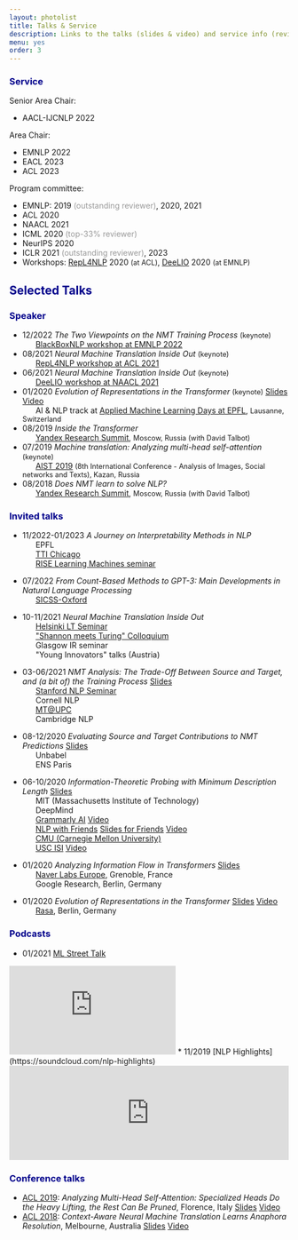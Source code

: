 ```yaml
---
layout: photolist
title: Talks & Service
description: Links to the talks (slides & video) and service info (reviewing, etc.)
menu: yes
order: 3
---
```


### <span style="color:darkblue"> Service </span>

Senior Area Chair:
* AACL-IJCNLP 2022

Area Chair:
* EMNLP 2022
* EACL 2023
* ACL 2023

Program committee:
* EMNLP: 2019 <span style="color:#999">(outstanding reviewer)</span>, 2020, 2021
* ACL 2020
* NAACL 2021
* ICML 2020 <span style="color:#999">(top-33% reviewer)</span>
* NeurIPS 2020
* ICLR 2021 <span style="color:#999">(outstanding reviewer)</span>, 2023
* Workshops: [RepL4NLP](https://sites.google.com/view/repl4nlp2020/home) 2020 <span style="font-size:0.9em">(at ACL)</span>, [DeeLIO](https://sites.google.com/view/deelio-ws/program-committee) 2020 <span style="font-size:0.9em">(at EMNLP)</span> 


## <span style="color:darkblue"> Selected Talks </span>

<!---(Upcoming talks are <span style="color:gray;font-size:0.9em">in grey</span>)-->


### <span style="color:darkblue"> Speaker </span>

* 12/2022 <span class="talk-title">_The Two Viewpoints on the NMT Training Process_</span> <span style="font-size:0.9em">(keynote)</span> 
<br/>&nbsp; &nbsp; &nbsp; [BlackBoxNLP workshop at EMNLP 2022](https://blackboxnlp.github.io)
* 08/2021 <span class="talk-title">_Neural Machine Translation Inside Out_</span> <span style="font-size:0.9em">(keynote)</span> 
<br/>&nbsp; &nbsp; &nbsp; [RepL4NLP workshop at ACL 2021](https://sites.google.com/view/repl4nlp-2021/home)
* 06/2021 <span class="talk-title">_Neural Machine Translation Inside Out_</span> <span style="font-size:0.9em">(keynote)</span> 
<br/>&nbsp; &nbsp; &nbsp; [DeeLIO workshop at NAACL 2021](https://sites.google.com/view/deelio-ws/)
* 01/2020 <span class="talk-title">_Evolution of Representations in the Transformer_</span> <span style="font-size:0.9em">(keynote)</span> <a href="https://drive.google.com/file/d/1bEiWUZDNbKAgMkt5PPF9sQl3x9AYNVoZ/view?usp=sharing" class="label slides">Slides</a> <a href="https://youtu.be/ZyWLrBGiEpI" class="label video">Video</a>
<br/>&nbsp; &nbsp; &nbsp; AI & NLP track at [Applied Machine Learning Days at EPFL](https://appliedmldays.org/tracks/ai-nlp), <span style="font-size:0.9em">Lausanne, Switzerland</span>  
* 08/2019 <span class="talk-title">_Inside the Transformer_</span>
<br/>&nbsp; &nbsp; &nbsp; [Yandex Research Summit](https://yandex.com/promo/academy/yars_2019), <span style="font-size:0.9em">Moscow, Russia (with David Talbot)</span> 
* 07/2019 <span class="talk-title">_Machine translation: Analyzing multi-head self-attention_</span> <span style="font-size:0.9em">(keynote)</span> 
<br/>&nbsp; &nbsp; &nbsp; [AIST 2019](http://aistconf.org) <span style="font-size:0.9em">(8th International Conference - Analysis of Images, Social networks and Texts), Kazan, Russia</span> 
* 08/2018 <span class="talk-title">_Does NMT learn to solve NLP?_</span>
<br/>&nbsp; &nbsp; &nbsp; [Yandex Research Summit](https://yandex.com/promo/academy/yars_2019), <span style="font-size:0.9em">Moscow, Russia (with David Talbot)</span> 

### <span style="color:darkblue"> Invited talks </span>

* 11/2022-01/2023 <span class="talk-title">_A Journey on Interpretability Methods in NLP_</span>
<br/>&nbsp; &nbsp; &nbsp; EPFL
<br/>&nbsp; &nbsp; &nbsp; [TTI Chicago](https://www.ttic.edu/young-researcher/)
<br/>&nbsp; &nbsp; &nbsp; [RISE Learning Machines seminar](https://www.ri.se/en/learningmachinesseminars)

* 07/2022 <span class="talk-title">_From Count-Based Methods to GPT-3: Main Developments in Natural Language Processing_</span>
<br/>&nbsp; &nbsp; &nbsp; [SICSS-Oxford](https://sicss.io/2022/oxford/)

* 10-11/2021 <span class="talk-title">_Neural Machine Translation Inside Out_</span> 
<br/>&nbsp; &nbsp; &nbsp; [Helsinki LT Seminar](https://blogs.helsinki.fi/language-technology/research-seminar/)
<br/>&nbsp; &nbsp; &nbsp; ["Shannon meets Turing" Colloquium](https://www.youtube.com/channel/UCjltmKOomhdXQELWi6asoBg)
<br/>&nbsp; &nbsp; &nbsp; Glasgow IR seminar
<br/>&nbsp; &nbsp; &nbsp; "Young Innovators" talks (Austria)


* 03-06/2021 <span class="talk-title">_NMT Analysis: The Trade-Off Between Source and Target, and (a bit of) the Training Process_</span> <a href="https://drive.google.com/file/d/1oBh9ajjFJ-VUJ_f8-VOTb9FZY4VcjxKf/view?usp=sharing" class="label slides">Slides</a>
<br/>&nbsp; &nbsp; &nbsp; [Stanford NLP Seminar](https://nlp.stanford.edu/seminar/)
<br/>&nbsp; &nbsp; &nbsp; Cornell NLP
<br/>&nbsp; &nbsp; &nbsp; [MT@UPC](https://mt.cs.upc.edu/seminars/)
<br/>&nbsp; &nbsp; &nbsp; Cambridge NLP

* 08-12/2020 <span class="talk-title">_Evaluating Source and Target Contributions to NMT Predictions_</span> <a href="https://drive.google.com/file/d/1ZW51j6Eas7qONdHyLf59EY1bMNrvhOBQ/view?usp=sharing" class="label slides">Slides</a>
<br/>&nbsp; &nbsp; &nbsp; Unbabel
<br/>&nbsp; &nbsp; &nbsp; ENS Paris  
* 06-10/2020 <span class="talk-title">_Information-Theoretic Probing with Minimum Description Length_</span> <a href="https://drive.google.com/file/d/1iP7P0nld_O8op2SLEEX-q7WSFA1rKlfk/view?usp=sharing" class="label slides">Slides</a>
<br/>&nbsp; &nbsp; &nbsp; MIT (Massachusetts Institute of Technology)
<br/>&nbsp; &nbsp; &nbsp; DeepMind
<br/>&nbsp; &nbsp; &nbsp; [Grammarly AI](https://grammarly.ai/information-theoretic-probing-with-minimum-description-length/) <a href="https://www.youtube.com/watch?v=e1_PFc4b-4Y&feature=youtu.be" class="label video">Video</a>
<br/>&nbsp; &nbsp; &nbsp; [NLP with Friends](https://nlpwithfriends.com)    <a href="https://drive.google.com/file/d/1owq2nenNOfh1u87M-ZxS_iHHtZLhBx5v/view?usp=sharing" class="label slides">Slides for Friends</a> <a href="https://youtu.be/27eWB8IYc1A" class="label video">Video</a>
<br/>&nbsp; &nbsp; &nbsp; [CMU (Carnegie Mellon University)](https://www.cs.cmu.edu/calendar/tue-2020-10-27-1100/language-technologies-institute-seminar)
<br/>&nbsp; &nbsp; &nbsp; [USC ISI](https://nlg.isi.edu/nl-seminar/) <a href="https://www.youtube.com/watch?v=CakeVH_svdo&feature=youtu.be" class="label video">Video</a>

* 01/2020 <span class="talk-title">_Analyzing Information Flow in Transformers_</span> <a href="https://drive.google.com/file/d/1bEiWUZDNbKAgMkt5PPF9sQl3x9AYNVoZ/view?usp=sharing" class="label slides">Slides</a>
<br/>&nbsp; &nbsp; &nbsp; [Naver Labs Europe](https://europe.naverlabs.com/research/seminars/analyzing-information-flow-in-transformers/), Grenoble, France
<br/>&nbsp; &nbsp; &nbsp; Google Research, Berlin, Germany
* 01/2020 <span class="talk-title">_Evolution of Representations in the Transformer_</span> <a href="https://drive.google.com/file/d/1bEiWUZDNbKAgMkt5PPF9sQl3x9AYNVoZ/view?usp=sharing" class="label slides">Slides</a> <a href="https://youtu.be/h5N7sbAKBhA" class="label video">Video</a> 
<br/>&nbsp; &nbsp; &nbsp; [Rasa](https://www.meetup.com/ru-RU/Bots-Berlin-Build-better-conversational-interfaces-with-AI/events/267058207/), Berlin, Germany

### <span style="color:darkblue"> Podcasts </span>

* 01/2021 [ML Street Talk](https://www.youtube.com/channel/UCMLtBahI5DMrt0NPvDSoIRQ)
<iframe width="300" height="160" src="https://www.youtube.com/embed/Q0kN_ZHHDQY" frameborder="0" allow="accelerometer; autoplay; clipboard-write; encrypted-media; gyroscope; picture-in-picture" allowfullscreen></iframe>
* 11/2019 [NLP Highlights](https://soundcloud.com/nlp-highlights)
<iframe width="100%" height="170" scrolling="no" frameborder="no" allow="autoplay" src="https://w.soundcloud.com/player/?url=https%3A//api.soundcloud.com/tracks/725286211&color=%23ff5500&auto_play=false&hide_related=false&show_comments=true&show_user=true&show_reposts=false&show_teaser=false&show_artwork=false&visual=false"></iframe>


### <span style="color:darkblue"> Conference talks </span>
* [ACL 2019](http://www.acl2019.org/EN/index.xhtml): <span class="talk-title">_Analyzing Multi-Head Self-Attention: Specialized Heads Do the Heavy Lifting, the Rest Can Be Pruned_</span>, Florence, Italy <a href="https://drive.google.com/file/d/15U64KJnn-g0Q3FFVblscZVX5_T-qhdvZ/view?usp=sharing" class="label slides">Slides</a> <a href="https://vimeo.com/385434677" class="label video">Video</a>
* [ACL 2018](https://acl2018.org): <span class="talk-title">_Context-Aware Neural Machine Translation Learns Anaphora Resolution_</span>, Melbourne, Australia <a href="https://drive.google.com/file/d/1PuEDrl-PqRJdlnEiHReLL7eyjbWd_JPu/view?usp=sharing" class="label slides">Slides</a> <a href="https://vimeo.com/288152860" class="label video">Video</a>